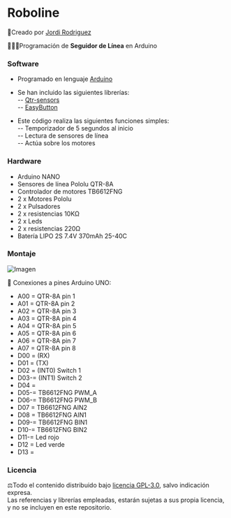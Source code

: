 # Roboline
🔗Creado por [Jordi Rodriguez](https://github.com/jordirdp)  

👨🏻‍💻Programación de **Seguidor de Línea** en Arduino  
    
### Software  
- Programado en lenguaje [Arduino](https://www.arduino.cc/en/software)  
- Se han incluido las siguientes librerías:  
-- [Qtr-sensors](https://github.com/pololu/qtr-sensors-arduino)  
-- [EasyButton](https://easybtn.earias.me/)  
  
- Este código realiza las siguientes funciones simples:  
-- Temporizador de 5 segundos al inicio  
-- Lectura de sensores de línea  
-- Actúa sobre los motores  
  
### Hardware  
- Arduino NANO  
- Sensores de línea Pololu QTR-8A  
- Controlador de motores TB6612FNG  
- 2 x Motores Pololu 
- 2 x Pulsadores
- 2 x resistencias 10KΩ  
- 2 x Leds  
- 2 x resistencias 220Ω  
- Batería LIPO 2S 7.4V 370mAh 25-40C
  
### Montaje  
![Imagen](/Images/Imagen.jpeg)  
  
🔧 Conexiones a pines Arduino UNO:  
- A00 = QTR-8A pin 1  
- A01 = QTR-8A pin 2  
- A02 = QTR-8A pin 3  
- A03 = QTR-8A pin 4  
- A04 = QTR-8A pin 5  
- A05 = QTR-8A pin 6  
- A06 = QTR-8A pin 7  
- A07 = QTR-8A pin 8  
- D00 = (RX)  
- D01 = (TX)  
- D02 = (INT0) Switch 1  
- D03-= (INT1) Switch 2  
- D04 =  
- D05-= TB6612FNG PWM_A  
- D06-= TB6612FNG PWM_B  
- D07 = TB6612FNG AIN2  
- D08 = TB6612FNG AIN1  
- D09-= TB6612FNG BIN1  
- D10-= TB6612FNG BIN2  
- D11-= Led rojo  
- D12 = Led verde  
- D13 = 
  
### Licencia  
⚖️Todo el contenido distribuido bajo [licencia GPL-3.0](https://www.gnu.org/licenses/gpl-3.0), salvo indicación expresa.  
Las referencias y librerías empleadas, estarán sujetas a sus propia licencia, y no se incluyen en este repositorio.  
